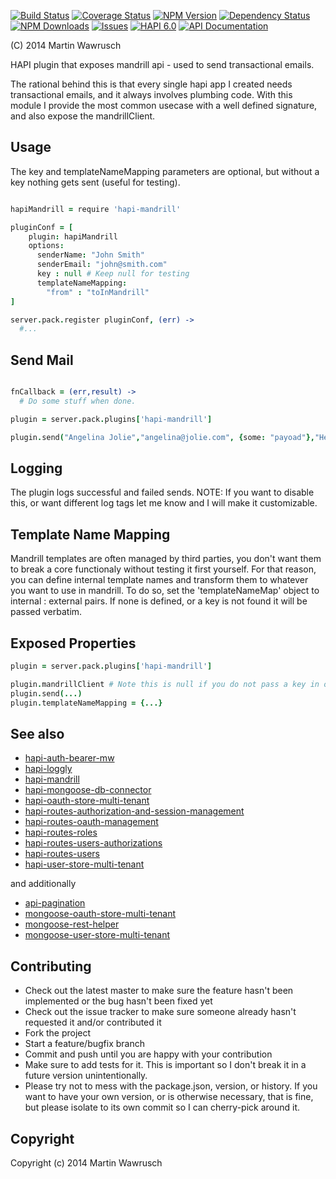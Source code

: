 [![Build Status](https://travis-ci.org/codedoctor/hapi-mandrill.svg?branch=master)](https://travis-ci.org/codedoctor/hapi-mandrill)
[![Coverage Status](https://img.shields.io/coveralls/codedoctor/hapi-mandrill.svg)](https://coveralls.io/r/codedoctor/hapi-mandrill)
[![NPM Version](http://img.shields.io/npm/v/hapi-mandrill.svg)](https://www.npmjs.org/package/hapi-mandrill)
[![Dependency Status](https://gemnasium.com/codedoctor/hapi-mandrill.svg)](https://gemnasium.com/codedoctor/hapi-mandrill)
[![NPM Downloads](http://img.shields.io/npm/dm/hapi-mandrill.svg)](https://www.npmjs.org/package/hapi-mandrill)
[![Issues](http://img.shields.io/github/issues/codedoctor/hapi-mandrill.svg)](https://github.com/codedoctor/hapi-mandrill/issues)
[![HAPI 6.0](http://img.shields.io/badge/hapi-6.0-blue.svg)](http://hapijs.com)
[![API Documentation](http://img.shields.io/badge/API-Documentation-ff69b4.svg)](http://coffeedoc.info/github/codedoctor/hapi-mandrill)

(C) 2014 Martin Wawrusch

HAPI plugin that exposes mandrill api - used to send transactional emails.

The rational behind this is that every single hapi app I created needs transactional emails,
and it always involves plumbing code. With this module I provide the most common usecase with
a well defined signature, and also expose the mandrillClient.

## Usage
The key and templateNameMapping parameters are optional, but without a key nothing gets sent (useful for testing).

```Coffeescript

hapiMandrill = require 'hapi-mandrill'

pluginConf = [
    plugin: hapiMandrill
    options:
      senderName: "John Smith"
      senderEmail: "john@smith.com"
      key : null # Keep null for testing
      templateNameMapping: 
        "from" : "toInMandrill"
]

server.pack.register pluginConf, (err) ->
  #...

```

## Send Mail
```Coffeescript

fnCallback = (err,result) ->
  # Do some stuff when done.

plugin = server.pack.plugins['hapi-mandrill']

plugin.send("Angelina Jolie","angelina@jolie.com", {some: "payoad"},"Hello Angelina","angelina-template", fnCallback)

```

## Logging
The plugin logs successful and failed sends. NOTE: If you want to disable this, or want different log tags let me know and I will make it customizable.

## Template Name Mapping
Mandrill templates are often managed by third parties, you don't want them to break a core functionaly without testing it first yourself. For that reason, you can define internal template names and transform them to whatever you want to use in mandrill. 
To do so, set the 'templateNameMap' object to internal : external pairs. If none is defined, or a
key is not found it will be passed verbatim.

## Exposed Properties
```Coffeescript
plugin = server.pack.plugins['hapi-mandrill']

plugin.mandrillClient # Note this is null if you do not pass a key in options
plugin.send(...)
plugin.templateNameMapping = {...}

```

## See also

* [hapi-auth-bearer-mw](https://github.com/codedoctor/hapi-auth-bearer-mw)
* [hapi-loggly](https://github.com/codedoctor/hapi-loggly)
* [hapi-mandrill](https://github.com/codedoctor/hapi-mandrill)
* [hapi-mongoose-db-connector](https://github.com/codedoctor/hapi-mongoose-db-connector)
* [hapi-oauth-store-multi-tenant](https://github.com/codedoctor/hapi-oauth-store-multi-tenant)
* [hapi-routes-authorization-and-session-management](https://github.com/codedoctor/hapi-routes-authorization-and-session-management)
* [hapi-routes-oauth-management](https://github.com/codedoctor/hapi-routes-oauth-management)
* [hapi-routes-roles](https://github.com/codedoctor/hapi-routes-roles)
* [hapi-routes-users-authorizations](https://github.com/codedoctor/hapi-routes-users-authorizations)
* [hapi-routes-users](https://github.com/codedoctor/hapi-routes-users)
* [hapi-user-store-multi-tenant](https://github.com/codedoctor/hapi-user-store-multi-tenant)

and additionally

* [api-pagination](https://github.com/codedoctor/api-pagination)
* [mongoose-oauth-store-multi-tenant](https://github.com/codedoctor/mongoose-oauth-store-multi-tenant)
* [mongoose-rest-helper](https://github.com/codedoctor/mongoose-rest-helper)
* [mongoose-user-store-multi-tenant](https://github.com/codedoctor/mongoose-user-store-multi-tenant)


## Contributing
 
* Check out the latest master to make sure the feature hasn't been implemented or the bug hasn't been fixed yet
* Check out the issue tracker to make sure someone already hasn't requested it and/or contributed it
* Fork the project
* Start a feature/bugfix branch
* Commit and push until you are happy with your contribution
* Make sure to add tests for it. This is important so I don't break it in a future version unintentionally.
* Please try not to mess with the package.json, version, or history. If you want to have your own version, or is otherwise necessary, that is fine, but please isolate to its own commit so I can cherry-pick around it.

## Copyright

Copyright (c) 2014 Martin Wawrusch 
